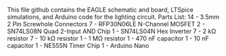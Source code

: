 This file github contains the EAGLE schematic and board, LTSpice simulations, and Arduino code for the lighting circuit.
Parts List:
  14 - 3.5mm 2 Pin Screwhole Connectors
  7 - RFP30N06LE N-Channel MOSFET
  2 - SN74LS08N Quad 2-Input AND Chip
  1 - SN74LS04N Hex Inverter
  7 - 2 kΩ resistor
  7 - 10 kΩ resistor
  1 - 1 MΩ resistor
  1 - 470 nF capacitor
  1 - 10 nF capacitor
  1 - NE555N Timer Chip
  1 - Arduino Nano

